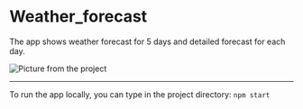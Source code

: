 # Weather_forecast

The app shows weather forecast for 5 days and detailed forecast for each day.

![Picture from the project](https://gitlab.com/jarceit/reactive/-/raw/master/Weather_forecast/Weather_forecast.png)

----------

To run the app locally, you can type in the project directory: `npm start`


